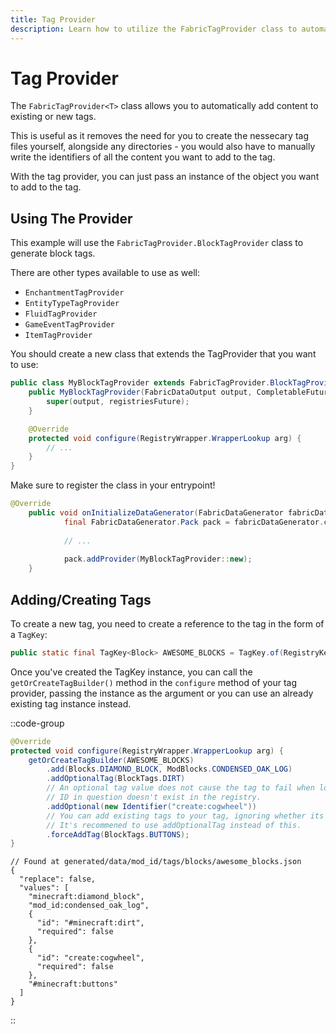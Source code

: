 ```yaml
---
title: Tag Provider
description: Learn how to utilize the FabricTagProvider class to automatically populate tags with blocks, items, and other content.
---
```


# Tag Provider

The `FabricTagProvider<T>` class allows you to automatically add content to existing or new tags.

This is useful as it removes the need for you to create the nessecary tag files yourself, alongside any directories - you would also have to manually write the identifiers of all the content you want to add to the tag.

With the tag provider, you can just pass an instance of the object you want to add to the tag.

## Using The Provider

This example will use the `FabricTagProvider.BlockTagProvider` class to generate block tags.

There are other types available to use as well:

- `EnchantmentTagProvider`
- `EntityTypeTagProvider`
- `FluidTagProvider`
- `GameEventTagProvider`
- `ItemTagProvider`

You should create a new class that extends the TagProvider that you want to use:

```java
public class MyBlockTagProvider extends FabricTagProvider.BlockTagProvider {
    public MyBlockTagProvider(FabricDataOutput output, CompletableFuture<RegistryWrapper.WrapperLookup> registriesFuture) {
        super(output, registriesFuture);
    }

    @Override
    protected void configure(RegistryWrapper.WrapperLookup arg) {
        // ...
    }
}
```

Make sure to register the class in your entrypoint!

```java
@Override
    public void onInitializeDataGenerator(FabricDataGenerator fabricDataGenerator) {
            final FabricDataGenerator.Pack pack = fabricDataGenerator.createPack();
            
            // ...
            
            pack.addProvider(MyBlockTagProvider::new);
    }
```

## Adding/Creating Tags

To create a new tag, you need to create a reference to the tag in the form of a `TagKey`:

```java
public static final TagKey<Block> AWESOME_BLOCKS = TagKey.of(RegistryKeys.BLOCK, new Identifier("mod_id:awesome_blocks"));
```

Once you've created the TagKey instance, you can call the `getOrCreateTagBuilder()` method in the `configure` method of your tag provider, passing the instance as the argument or you can use an already existing tag instance instead.

::code-group
```java [Provider Code]
@Override
protected void configure(RegistryWrapper.WrapperLookup arg) {
    getOrCreateTagBuilder(AWESOME_BLOCKS)
        .add(Blocks.DIAMOND_BLOCK, ModBlocks.CONDENSED_OAK_LOG)
        .addOptionalTag(BlockTags.DIRT)
        // An optional tag value does not cause the tag to fail when loading if the
        // ID in question doesn't exist in the registry.
        .addOptional(new Identifier("create:cogwheel"))
        // You can add existing tags to your tag, ignoring whether its unloaded or invalid.
        // It's recommened to use addOptionalTag instead of this.
        .forceAddTag(BlockTags.BUTTONS);
}
```
```jsonc [Output JSON]
// Found at generated/data/mod_id/tags/blocks/awesome_blocks.json
{
  "replace": false,
  "values": [
    "minecraft:diamond_block",
    "mod_id:condensed_oak_log",
    {
      "id": "#minecraft:dirt",
      "required": false
    },
    {
      "id": "create:cogwheel",
      "required": false
    },
    "#minecraft:buttons"
  ]
}
```
::